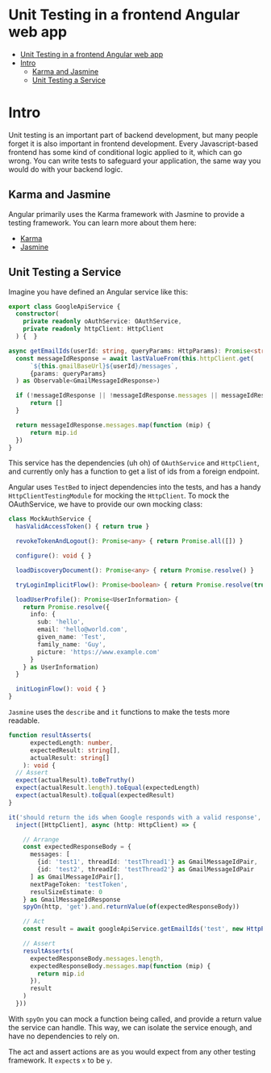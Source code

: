 # Unit Testing in a frontend Angular web app

- [Unit Testing in a frontend Angular web app](#unit-testing-in-a-frontend-angular-web-app)
- [Intro](#intro)
  - [Karma and Jasmine](#karma-and-jasmine)
  - [Unit Testing a Service](#unit-testing-a-service)

# Intro

Unit testing is an important part of backend development, but many people forget it is also important in frontend development. Every Javascript-based frontend has some kind of conditional logic applied to it, which can go wrong. You can write tests to safeguard your application, the same way you would do with your backend logic.

## Karma and Jasmine

Angular primarily uses the Karma framework with Jasmine to provide a testing framework. You can learn more about them here:

- [Karma](https://karma-runner.github.io/6.4/index.html)
- [Jasmine](https://jasmine.github.io/)

## Unit Testing a Service

Imagine you have defined an Angular service like this:

```ts
export class GoogleApiService {
  constructor(
    private readonly oAuthService: OAuthService,
    private readonly httpClient: HttpClient
  ) {  }

async getEmailIds(userId: string, queryParams: HttpParams): Promise<string[]> {
  const messageIdResponse = await lastValueFrom(this.httpClient.get(
      `${this.gmailBaseUrl}${userId}/messages`,
      {params: queryParams}
  ) as Observable<GmailMessageIdResponse>)

  if (!messageIdResponse || !messageIdResponse.messages || messageIdResponse?.messages?.length <= 0) {
      return []
  }

  return messageIdResponse.messages.map(function (mip) {
      return mip.id
  })
}
```

This service has the dependencies (uh oh) of `OAuthService` and `HttpClient`, and currently only has a function to get a list of ids from a foreign endpoint.

Angular uses `TestBed` to inject dependencies into the tests, and has a handy `HttpClientTestingModule` for mocking the `HttpClient`. To mock the OAuthService, we have to provide our own mocking class:

```ts
class MockAuthService {
  hasValidAccessToken() { return true }

  revokeTokenAndLogout(): Promise<any> { return Promise.all([]) }

  configure(): void { }

  loadDiscoveryDocument(): Promise<any> { return Promise.resolve() }

  tryLoginImplicitFlow(): Promise<boolean> { return Promise.resolve(true) }

  loadUserProfile(): Promise<UserInformation> {
    return Promise.resolve({
      info: {
        sub: 'hello',
        email: 'hello@world.com',
        given_name: 'Test',
        family_name: 'Guy',
        picture: 'https://www.example.com'
      }
    } as UserInformation)
  }

  initLoginFlow(): void { }
}
```

`Jasmine` uses the `describe` and `it` functions to make the tests more readable. 

```ts
function resultAsserts(
      expectedLength: number,
      expectedResult: string[],
      actualResult: string[]
    ): void {
  // Assert
  expect(actualResult).toBeTruthy()
  expect(actualResult.length).toEqual(expectedLength)
  expect(actualResult).toEqual(expectedResult)
}

it('should return the ids when Google responds with a valid response',
  inject([HttpClient], async (http: HttpClient) => {

    // Arrange
    const expectedResponseBody = {
      messages: [
        {id: 'test1', threadId: 'testThread1'} as GmailMessageIdPair,
        {id: 'test2', threadId: 'testThread2'} as GmailMessageIdPair
      ] as GmailMessageIdPair[],
      nextPageToken: 'testToken',
      resulSizeEstimate: 0
    } as GmailMessageIdResponse
    spyOn(http, 'get').and.returnValue(of(expectedResponseBody))

    // Act
    const result = await googleApiService.getEmailIds('test', new HttpParams())

    // Assert
    resultAsserts(
      expectedResponseBody.messages.length,
      expectedResponseBody.messages.map(function (mip) {
        return mip.id
      }),
      result
    )
  }))
```

With `spyOn` you can mock a function being called, and provide a return value the service can handle. This way, we can isolate the service enough, and have no dependencies to rely on.

The act and assert actions are as you would expect from any other testing framework. It `expect`s `x` to be `y`.
